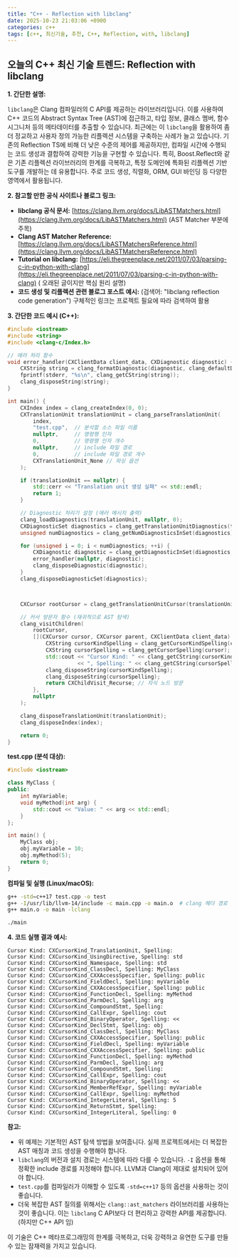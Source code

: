 ```yaml
---
title: "C++ - Reflection with libclang"
date: 2025-10-23 21:03:06 +0900
categories: c++
tags: [c++, 최신기술, 추천, C++, Reflection, with, libclang]
---
```


## 오늘의 C++ 최신 기술 트렌드: **Reflection with libclang**

**1. 간단한 설명:**

`libclang`은 Clang 컴파일러의 C API를 제공하는 라이브러리입니다. 이를 사용하여 C++ 코드의 Abstract Syntax Tree (AST)에 접근하고, 타입 정보, 클래스 멤버, 함수 시그니처 등의 메타데이터를 추출할 수 있습니다.  최근에는 이 `libclang`을 활용하여 좀 더 정교하고 사용자 정의 가능한 리플렉션 시스템을 구축하는 사례가 늘고 있습니다.  기존의 Reflection TS에 비해 더 낮은 수준의 제어를 제공하지만, 컴파일 시간에 수행되는 코드 생성과 결합하여 강력한 기능을 구현할 수 있습니다.  특히,  Boost.Reflect와 같은 기존 리플렉션 라이브러리의 한계를 극복하고,  특정 도메인에 특화된 리플렉션 기반 도구를 개발하는 데 유용합니다. 주로 코드 생성, 직렬화, ORM, GUI 바인딩 등 다양한 영역에서 활용됩니다.

**2. 참고할 만한 공식 사이트나 블로그 링크:**

*   **libclang 공식 문서:** [https://clang.llvm.org/docs/LibASTMatchers.html](https://clang.llvm.org/docs/LibASTMatchers.html) (AST Matcher 부분에 주목)
*   **Clang AST Matcher Reference:** [https://clang.llvm.org/docs/LibASTMatchersReference.html](https://clang.llvm.org/docs/LibASTMatchersReference.html)
*   **Tutorial on libclang:** [https://eli.thegreenplace.net/2011/07/03/parsing-c-in-python-with-clang](https://eli.thegreenplace.net/2011/07/03/parsing-c-in-python-with-clang) ( 오래된 글이지만 핵심 원리 설명)
*   **코드 생성 및 리플렉션 관련 블로그 포스트 예시:** (검색어: "libclang reflection code generation")  구체적인 링크는 프로젝트 필요에 따라 검색하여 활용

**3. 간단한 코드 예시 (C++):**

```c++
#include <iostream>
#include <string>
#include <clang-c/Index.h>

// 에러 처리 함수
void error_handler(CXClientData client_data, CXDiagnostic diagnostic) {
    CXString string = clang_formatDiagnostic(diagnostic, clang_defaultDiagnosticDisplayOptions());
    fprintf(stderr, "%s\n", clang_getCString(string));
    clang_disposeString(string);
}

int main() {
    CXIndex index = clang_createIndex(0, 0);
    CXTranslationUnit translationUnit = clang_parseTranslationUnit(
        index,
        "test.cpp",  // 분석할 소스 파일 이름
        nullptr,     // 명령행 인자
        0,           // 명령행 인자 개수
        nullptr,     // include 파일 경로
        0,           // include 파일 경로 개수
        CXTranslationUnit_None // 파싱 옵션
    );

    if (translationUnit == nullptr) {
        std::cerr << "Translation unit 생성 실패" << std::endl;
        return 1;
    }

    // Diagnostic 처리기 설정 (에러 메시지 출력)
    clang_loadDiagnostics(translationUnit, nullptr, 0);
    CXDiagnosticSet diagnostics = clang_getTranslationUnitDiagnostics(translationUnit);
    unsigned numDiagnostics = clang_getNumDiagnosticsInSet(diagnostics);

    for (unsigned i = 0; i < numDiagnostics; ++i) {
        CXDiagnostic diagnostic = clang_getDiagnosticInSet(diagnostics, i);
        error_handler(nullptr, diagnostic);
        clang_disposeDiagnostic(diagnostic);
    }
    clang_disposeDiagnosticSet(diagnostics);



    CXCursor rootCursor = clang_getTranslationUnitCursor(translationUnit);

    // 커서 방문자 함수 (재귀적으로 AST 탐색)
    clang_visitChildren(
        rootCursor,
        [](CXCursor cursor, CXCursor parent, CXClientData client_data) {
            CXString cursorKindSpelling = clang_getCursorKindSpelling(clang_getCursorKind(cursor));
            CXString cursorSpelling = clang_getCursorSpelling(cursor);
            std::cout << "Cursor Kind: " << clang_getCString(cursorKindSpelling)
                      << ", Spelling: " << clang_getCString(cursorSpelling) << std::endl;
            clang_disposeString(cursorKindSpelling);
            clang_disposeString(cursorSpelling);
            return CXChildVisit_Recurse; // 자식 노드 방문
        },
        nullptr
    );

    clang_disposeTranslationUnit(translationUnit);
    clang_disposeIndex(index);

    return 0;
}
```

**test.cpp (분석 대상):**

```c++
#include <iostream>

class MyClass {
public:
    int myVariable;
    void myMethod(int arg) {
        std::cout << "Value: " << arg << std::endl;
    }
};

int main() {
    MyClass obj;
    obj.myVariable = 10;
    obj.myMethod(5);
    return 0;
}
```

**컴파일 및 실행 (Linux/macOS):**

```bash
g++ -std=c++17 test.cpp -o test
g++ -I/usr/lib/llvm-14/include -c main.cpp -o main.o  # clang 헤더 경로 설정 (LLVM 버전 맞춰야 함)
g++ main.o -o main -lclang

./main
```

**4. 코드 실행 결과 예시:**

```
Cursor Kind: CXCursorKind_TranslationUnit, Spelling:
Cursor Kind: CXCursorKind_UsingDirective, Spelling: std
Cursor Kind: CXCursorKind_Namespace, Spelling: std
Cursor Kind: CXCursorKind_ClassDecl, Spelling: MyClass
Cursor Kind: CXCursorKind_CXXAccessSpecifier, Spelling: public
Cursor Kind: CXCursorKind_FieldDecl, Spelling: myVariable
Cursor Kind: CXCursorKind_CXXAccessSpecifier, Spelling: public
Cursor Kind: CXCursorKind_FunctionDecl, Spelling: myMethod
Cursor Kind: CXCursorKind_ParmDecl, Spelling: arg
Cursor Kind: CXCursorKind_CompoundStmt, Spelling:
Cursor Kind: CXCursorKind_CallExpr, Spelling: cout
Cursor Kind: CXCursorKind_BinaryOperator, Spelling: <<
Cursor Kind: CXCursorKind_DeclStmt, Spelling: obj
Cursor Kind: CXCursorKind_ClassDecl, Spelling: MyClass
Cursor Kind: CXCursorKind_CXXAccessSpecifier, Spelling: public
Cursor Kind: CXCursorKind_FieldDecl, Spelling: myVariable
Cursor Kind: CXCursorKind_CXXAccessSpecifier, Spelling: public
Cursor Kind: CXCursorKind_FunctionDecl, Spelling: myMethod
Cursor Kind: CXCursorKind_ParmDecl, Spelling: arg
Cursor Kind: CXCursorKind_CompoundStmt, Spelling:
Cursor Kind: CXCursorKind_CallExpr, Spelling: cout
Cursor Kind: CXCursorKind_BinaryOperator, Spelling: <<
Cursor Kind: CXCursorKind_MemberRefExpr, Spelling: myVariable
Cursor Kind: CXCursorKind_CallExpr, Spelling: myMethod
Cursor Kind: CXCursorKind_IntegerLiteral, Spelling: 5
Cursor Kind: CXCursorKind_ReturnStmt, Spelling:
Cursor Kind: CXCursorKind_IntegerLiteral, Spelling: 0
```

**참고:**

*   위 예제는 기본적인 AST 탐색 방법을 보여줍니다. 실제 프로젝트에서는 더 복잡한 AST 매칭과 코드 생성을 수행해야 합니다.
*   `libclang`의 버전과 설치 경로는 시스템에 따라 다를 수 있습니다.  `-I` 옵션을 통해 정확한 include 경로를 지정해야 합니다.  LLVM과 Clang이 제대로 설치되어 있어야 합니다.
*   `test.cpp`를 컴파일러가 이해할 수 있도록 `-std=c++17` 등의 옵션을 사용하는 것이 좋습니다.
*   더욱 복잡한 AST 질의를 위해서는 `clang::ast_matchers` 라이브러리를 사용하는 것이 좋습니다. 이는 `libclang` C API보다 더 편리하고 강력한 API를 제공합니다. (하지만 C++ API 임)

이 기술은 C++ 메타프로그래밍의 한계를 극복하고,  더욱 강력하고 유연한 도구를 만들 수 있는 잠재력을 가지고 있습니다.

